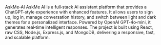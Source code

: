 AskMe-AI
AskMe AI is a full‑stack AI assistant platform that provides a ChatGPT‑style experience with enhanced features. It allows users to sign up, log in, manage conversation history, and switch between light and dark themes for a personalized interface. Powered by OpenAI GPT‑4o‑mini, it generates real‑time intelligent responses. The project is built using React, raw CSS, Node.js, Express.js, and MongoDB, delivering a responsive, fast, and scalable platform.
